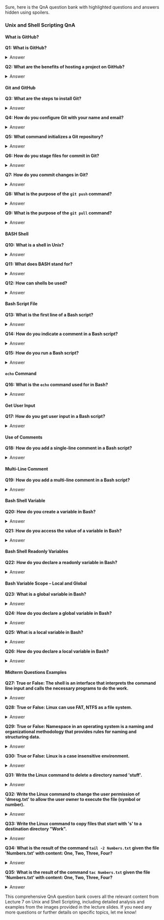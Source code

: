 Sure, here is the QnA question bank with highlighted questions and answers hidden using spoilers.

### Unix and Shell Scripting QnA

#### What is GitHub?

**Q1:** **What is GitHub?**  
<details>
<summary>Answer</summary>
GitHub is an online platform that allows you to synchronize your local Git repository onto the web. It is an online hosting service for Git repositories.
</details>

**Q2:** **What are the benefits of hosting a project on GitHub?**  
<details>
<summary>Answer</summary>
Hosting a project on GitHub enables working on a project remotely from different places, accessing and downloading the project from any computer, and collaborating with other developers from any location.
</details>

#### Git and GitHub

**Q3:** **What are the steps to install Git?**  
<details>
<summary>Answer</summary>
Use the command `sudo apt-get install git` to install Git.
</details>

**Q4:** **How do you configure Git with your name and email?**  
<details>
<summary>Answer</summary>
Use the commands:
- `git config --global user.name "Your Name"`
- `git config --global user.email "your.email@example.com"`
</details>

**Q5:** **What command initializes a Git repository?**  
<details>
<summary>Answer</summary>
`git init`
</details>

**Q6:** **How do you stage files for commit in Git?**  
<details>
<summary>Answer</summary>
Use the command `git add [filename]` to stage files.
</details>

**Q7:** **How do you commit changes in Git?**  
<details>
<summary>Answer</summary>
Use the command `git commit -m "Commit message"`
</details>

**Q8:** **What is the purpose of the `git push` command?**  
<details>
<summary>Answer</summary>
`git push` uploads local files to the remote repository on GitHub.
</details>

**Q9:** **What is the purpose of the `git pull` command?**  
<details>
<summary>Answer</summary>
`git pull` downloads files from the remote repository on GitHub to the local workspace.
</details>

#### BASH Shell

**Q10:** **What is a shell in Unix?**  
<details>
<summary>Answer</summary>
A shell is a macro processor that executes commands and serves as both a command interpreter and a programming language.
</details>

**Q11:** **What does BASH stand for?**  
<details>
<summary>Answer</summary>
BASH stands for Bourne-Again SHell.
</details>

**Q12:** **How can shells be used?**  
<details>
<summary>Answer</summary>
Shells can be used interactively, accepting input typed from the keyboard, or non-interactively, executing commands read from a file.
</details>

#### Bash Script File

**Q13:** **What is the first line of a Bash script?**  
<details>
<summary>Answer</summary>
`#!/bin/bash`
</details>

**Q14:** **How do you indicate a comment in a Bash script?**  
<details>
<summary>Answer</summary>
Lines that start with `#` are comments.
</details>

**Q15:** **How do you run a Bash script?**  
<details>
<summary>Answer</summary>
To run a script, use `./scriptname` or `bash scriptname.sh`.
</details>

#### `echo` Command

**Q16:** **What is the `echo` command used for in Bash?**  
<details>
<summary>Answer</summary>
The `echo` command is used to print text to the screen.
</details>

#### Get User Input

**Q17:** **How do you get user input in a Bash script?**  
<details>
<summary>Answer</summary>
Use the `read` command to get user input.
</details>

#### Use of Comments

**Q18:** **How do you add a single-line comment in a Bash script?**  
<details>
<summary>Answer</summary>
Use the `#` symbol to add a single-line comment.
</details>

#### Multi-Line Comment

**Q19:** **How do you add a multi-line comment in a Bash script?**  
<details>
<summary>Answer</summary>
Use `:` and `‘’` symbols to add multi-line comments.
</details>

#### Bash Shell Variable

**Q20:** **How do you create a variable in Bash?**  
<details>
<summary>Answer</summary>
Assign a value to the variable using `variable_name=value`.
</details>

**Q21:** **How do you access the value of a variable in Bash?**  
<details>
<summary>Answer</summary>
Use `$variable_name` to access the value of a variable.
</details>

#### Bash Shell Readonly Variables

**Q22:** **How do you declare a readonly variable in Bash?**  
<details>
<summary>Answer</summary>
Use the `readonly` keyword to declare a readonly variable.
</details>

#### Bash Variable Scope – Local and Global

**Q23:** **What is a global variable in Bash?**  
<details>
<summary>Answer</summary>
Global variables, also called environment variables, are available to all shells.
</details>

**Q24:** **How do you declare a global variable in Bash?**  
<details>
<summary>Answer</summary>
Use the `export` command to declare a global variable, e.g., `export VAR=value`.
</details>

**Q25:** **What is a local variable in Bash?**  
<details>
<summary>Answer</summary>
Local variables are visible only within the block of code where they are declared.
</details>

**Q26:** **How do you declare a local variable in Bash?**  
<details>
<summary>Answer</summary>
Use the `local` keyword within a function to declare a local variable.
</details>

#### Midterm Questions Examples

**Q27:** **True or False: The shell is an interface that interprets the command line input and calls the necessary programs to do the work.**  
<details>
<summary>Answer</summary>
True
</details>

**Q28:** **True or False: Linux can use FAT, NTFS as a file system.**  
<details>
<summary>Answer</summary>
False
</details>

**Q29:** **True or False: Namespace in an operating system is a naming and organizational methodology that provides rules for naming and structuring data.**  
<details>
<summary>Answer</summary>
True
</details>

**Q30:** **True or False: Linux is a case insensitive environment.**  
<details>
<summary>Answer</summary>
False
</details>

**Q31:** **Write the Linux command to delete a directory named 'stuff'.**  
<details>
<summary>Answer</summary>
`rm -rf stuff`
</details>

**Q32:** **Write the Linux command to change the user permission of 'dmesg.txt' to allow the user owner to execute the file (symbol or number).**  
<details>
<summary>Answer</summary>
`chmod u+x dmesg.txt`
</details>

**Q33:** **Write the Linux command to copy files that start with 's' to a destination directory "Work".**  
<details>
<summary>Answer</summary>
`cp s* Work/`
</details>

**Q34:** **What is the result of the command `tail -2 Numbers.txt` given the file 'Numbers.txt' with content: One, Two, Three, Four?**  
<details>
<summary>Answer</summary>
Displays the last 2 lines of the file: Three, Four
</details>

**Q35:** **What is the result of the command `tac Numbers.txt` given the file 'Numbers.txt' with content: One, Two, Three, Four?**  
<details>
<summary>Answer</summary>
Displays the file content in reverse order: Four, Three, Two, One
</details>

This comprehensive QnA question bank covers all the relevant content from Lecture 7 on Unix and Shell Scripting, including detailed analysis and examples from the images provided in the lecture slides. If you need any more questions or further details on specific topics, let me know!
